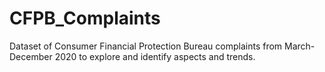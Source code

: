 # CFPB_Complaints
Dataset of Consumer Financial Protection Bureau complaints from March-December 2020 to explore and identify aspects and trends.
